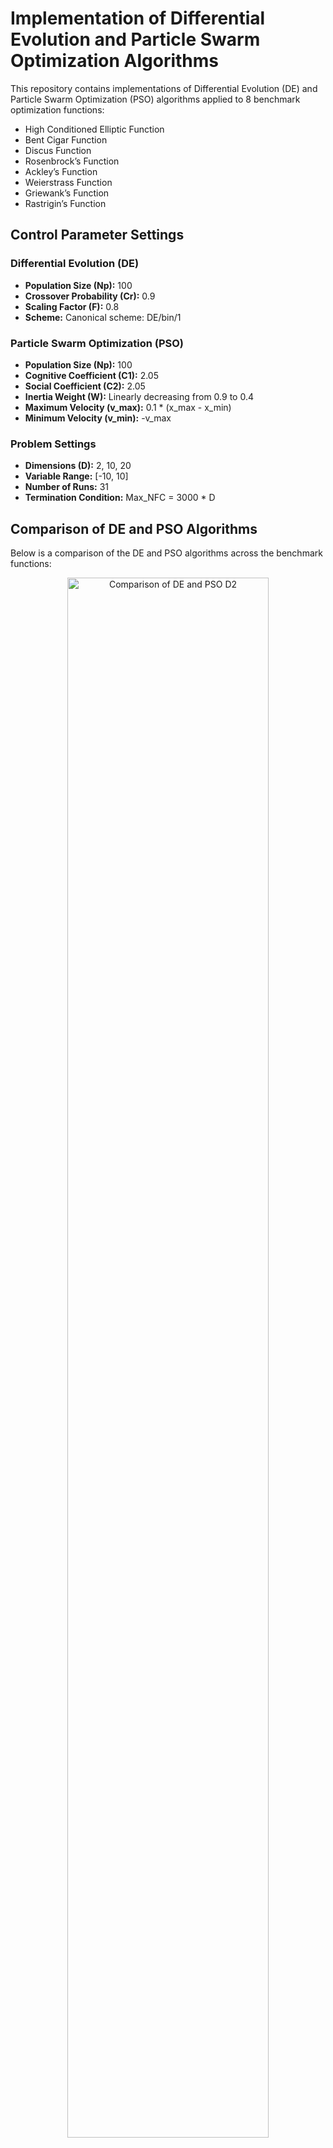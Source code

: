 # Implementation of Differential Evolution and Particle Swarm Optimization Algorithms

This repository contains implementations of Differential Evolution (DE) and Particle Swarm Optimization (PSO) algorithms applied to 8 benchmark optimization functions:

- High Conditioned Elliptic Function
- Bent Cigar Function
- Discus Function
- Rosenbrock’s Function
- Ackley’s Function
- Weierstrass Function
- Griewank’s Function
- Rastrigin’s Function

## Control Parameter Settings

### Differential Evolution (DE)
- **Population Size (Np):** 100
- **Crossover Probability (Cr):** 0.9
- **Scaling Factor (F):** 0.8
- **Scheme:** Canonical scheme: DE/bin/1

### Particle Swarm Optimization (PSO)
- **Population Size (Np):** 100
- **Cognitive Coefficient (C1):** 2.05
- **Social Coefficient (C2):** 2.05
- **Inertia Weight (W):** Linearly decreasing from 0.9 to 0.4
- **Maximum Velocity (v_max):** 0.1 * (x_max - x_min)
- **Minimum Velocity (v_min):** -v_max

### Problem Settings
- **Dimensions (D):** 2, 10, 20
- **Variable Range:** [-10, 10]
- **Number of Runs:** 31
- **Termination Condition:** Max_NFC = 3000 * D

## Comparison of DE and PSO Algorithms

Below is a comparison of the DE and PSO algorithms across the benchmark functions:

<div align="center">
    <img src="./images/comparison.png" alt="Comparison of DE and PSO D2" style="width: 80%; height: auto; margin-bottom: 10px;" />
    <img src="./images/comparison2.png" alt="Comparison of DE and PSO D10" style="width: 80%; height: auto; margin-bottom: 10px;" />
    <img src="./images/comparison3.png" alt="Comparison of DE and PSO D20" style="width: 80%; height: auto;" />
</div>

## Visualization of DE and PSO Algorithms on Benchmark Functions (D=2)

### High Conditioned Elliptic Function 
###### DE | PSO

<div style="display: flex; justify-content: center;">
    <img src="./images/Elliptic_DE.png" alt="DE Population on Elliptic Function" style="width: 45%; height: auto; margin-right: 10px;" />
    <img src="./images/Elliptic_PSO.png" alt="PSO Population on Elliptic Function" style="width: 45%; height: auto;" />
</div>

### Bent Cigar Function 
###### DE | PSO

<div style="display: flex; justify-content: center;">
    <img src="./images/BentCigar_DE.png" alt="DE Population on Bent Cigar Function" style="width: 45%; height: auto; margin-right: 10px;" />
    <img src="./images/BentCigar_PSO.png" alt="PSO Population on Bent Cigar Function" style="width: 45%; height: auto;" />
</div>

### Discus Function 
###### DE | PSO

<div style="display: flex; justify-content: center;">
    <img src="./images/Discus_DE.png" alt="DE Population on Discus Function" style="width: 45%; height: auto; margin-right: 10px;" />
    <img src="./images/Discus_PSO.png" alt="PSO Population on Discus Function" style="width: 45%; height: auto;" />
</div>

### Rosenbrock’s Function 
###### DE | PSO

<div style="display: flex; justify-content: center;">
    <img src="./images/Rosenbrock_DE.png" alt="DE Population on Rosenbrock’s Function" style="width: 45%; height: auto; margin-right: 10px;" />
    <img src="./images/Rosenbrock_PSO.png" alt="PSO Population on Rosenbrock’s Function" style="width: 45%; height: auto;" />
</div>

### Ackley’s Function 
###### DE | PSO

<div style="display: flex; justify-content: center;">
    <img src="./images/Ackley_DE.png" alt="DE Population on Ackley’s Function" style="width: 45%; height: auto; margin-right: 10px;" />
    <img src="./images/Ackley_PSO.png" alt="PSO Population on Ackley’s Function" style="width: 45%; height: auto;" />
</div>

### Weierstrass Function 
###### DE | PSO

<div style="display: flex; justify-content: center;">
    <img src="./images/Weierstrass_DE.png" alt="DE Population on Weierstrass Function" style="width: 45%; height: auto; margin-right: 10px;" />
    <img src="./images/Weierstrass_PSO.png" alt="PSO Population on Weierstrass Function" style="width: 45%; height: auto;" />
</div>

### Griewank’s Function 
###### DE | PSO

<div style="display: flex; justify-content: center;">
    <img src="./images/Griewank_DE.png" alt="DE Population on Griewank’s Function" style="width: 45%; height: auto; margin-right: 10px;" />
    <img src="./images/Griewank_PSO.png" alt="PSO Population on Griewank’s Function" style="width: 45%; height: auto;" />
</div>

### Rastrigin’s Function 
###### DE | PSO

<div style="display: flex; justify-content: center;">
    <img src="./images/Rastrigin_DE.png" alt="DE Population on Rastrigin’s Function" style="width: 45%; height: auto; margin-right: 10px;" />
    <img src="./images/Rastrigin_PSO.png" alt="PSO Population on Rastrigin’s Function" style="width: 45%; height: auto;" />
</div>
